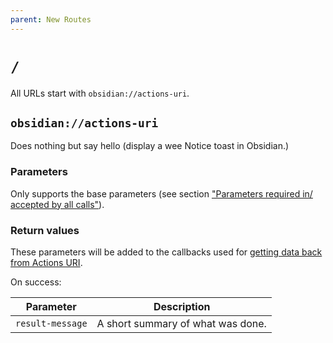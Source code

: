 ```yaml
---
parent: New Routes
---
```


# `/`
All URLs start with `obsidian://actions-uri`.


## `obsidian://actions-uri`
Does nothing but say hello (display a wee Notice toast in Obsidian.)

### Parameters
Only supports the base parameters (see section ["Parameters required in/ accepted by all calls"](../parameters.md)).

### Return values
These parameters will be added to the callbacks used for [getting data back from Actions URI](../callbacks.md).

On success:

| Parameter        | Description                       |
| ---------------- | --------------------------------- |
| `result-message` | A short summary of what was done. |
